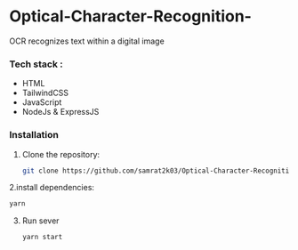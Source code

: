 # Optical-Character-Recognition-

OCR recognizes text within a digital image

### Tech stack :
- HTML
- TailwindCSS
- JavaScript
- NodeJs & ExpressJS


### Installation

1. Clone the repository:

   ```bash
   git clone https://github.com/samrat2k03/Optical-Character-Recognition-.git
   ```
2.install dependencies:
   ```bash
   yarn
   ```
3. Run sever
   ```bash
   yarn start
   ```

